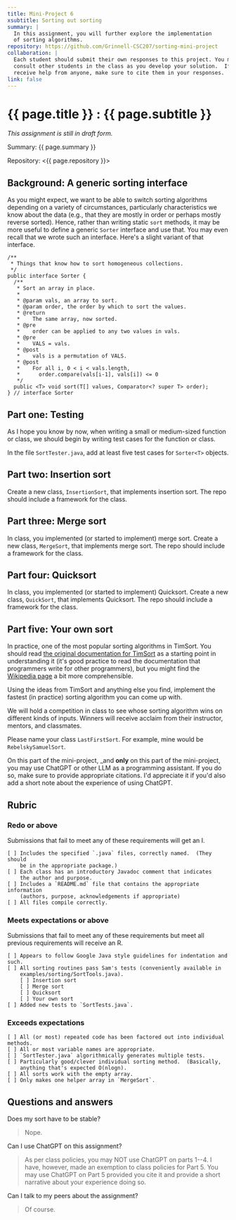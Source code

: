 ```yaml
---
title: Mini-Project 6
xsubtitle: Sorting out sorting
summary: |
  In this assignment, you will further explore the implementation 
  of sorting algorithms.
repository: https://github.com/Grinnell-CSC207/sorting-mini-project
collaboration: |
  Each student should submit their own responses to this project. You may
  consult other students in the class as you develop your solution.  If you
  receive help from anyone, make sure to cite them in your responses. 
link: false
---
```

# {{ page.title }} : {{ page.subtitle }}

_This assignment is still in draft form._

Summary: {{ page.summary }}

Repository: <{{ page.repository }}>

## Background: A generic sorting interface

As you might expect, we want to be able to switch sorting algorithms depending on a variety of circumstances, particularly characteristics we know about the data (e.g., that they are mostly in order or perhaps mostly reverse sorted).  Hence, rather than writing static `sort` methods, it may be more useful to define a generic `Sorter` interface and use that.  You may even recall that we wrote such an interface.  Here's a slight variant of that interface.

```
/**
 * Things that know how to sort homogeneous collections.
 */
public interface Sorter {
  /**
   * Sort an array in place.
   *
   * @param vals, an array to sort.
   * @param order, the order by which to sort the values.
   * @return
   *    The same array, now sorted.
   * @pre
   *    order can be applied to any two values in vals.
   * @pre
   *    VALS = vals.
   * @post
   *    vals is a permutation of VALS.
   * @post
   *    For all i, 0 < i < vals.length,
   *      order.compare(vals[i-1], vals[i]) <= 0
   */
  public <T> void sort(T[] values, Comparator<? super T> order);
} // interface Sorter
```

## Part one: Testing

As I hope you know by now, when writing a small or medium-sized function or class, we should begin by writing test cases for the function or class.

In the file `SortTester.java`, add at least five test cases for `Sorter<T>` objects.

## Part two: Insertion sort

Create a new class, `InsertionSort`, that implements insertion sort.  The repo should include a framework for the class.

## Part three: Merge sort

In class, you implemented (or started to implement) merge sort.  Create a new class, `MergeSort`, that implements merge sort.  The repo should include a framework for the class.

## Part four: Quicksort

In class, you implemented (or started to implement) Quicksort.  Create a new class, `QuickSort`, that implements Quicksort.  The repo should include a framework for the class.

## Part five: Your own sort

In practice, one of the most popular sorting algorithms in TimSort.  You should read [the original documentation for TimSort](https://github.com/python/cpython/blob/main/Objects/listsort.txt) as a starting point in understanding it (it's good practice to read the documentation that programmers write for other programmers), but you might find the [Wikipedia page](https://en.wikipedia.org/wiki/Timsort) a bit more comprehensible.

Using the ideas from TimSort and anything else you find, implement the fastest (in practice) sorting algorithm you can come up with.

We will hold a competition in class to see whose sorting algorithm wins on different kinds of inputs.  Winners will receive acclaim from their instructor, mentors, and classmates.

Please name your class `LastFirstSort`.  For example, mine would be `RebelskySamuelSort`.

On this part of the mini-project, _and **only** on this part of the mini-project, you may use ChatGPT or other LLM as a programming assistant.  If you do so, make sure to provide appropriate citations.  I'd appreciate it if you'd also add a short note about the experience of using ChatGPT.

## Rubric

### Redo or above

Submissions that fail to meet any of these requirements will get an I.

```
[ ] Includes the specified `.java` files, correctly named.  (They should
    be in the appropriate package.)
[ ] Each class has an introductory Javadoc comment that indicates
    the author and purpose. 
[ ] Includes a `README.md` file that contains the appropriate information 
    (authors, purpose, acknowledgements if appropriate)
[ ] All files compile correctly.
```

### Meets expectations or above

Submissions that fail to meet any of these requirements but meet all
previous requirements will receive an R.

```
[ ] Appears to follow Google Java style guidelines for indentation and such.
[ ] All sorting routines pass Sam's tests (conveniently available in
    examples/sorting/SortTools.java).
    [ ] Insertion sort
    [ ] Merge sort
    [ ] Quicksort
    [ ] Your own sort
[ ] Added new tests to `SortTests.java`.
```

### Exceeds expectations

```
[ ] All (or most) repeated code has been factored out into individual methods.
[ ] All or most variable names are appropriate.
[ ] `SortTester.java` algorithmically generates multiple tests.
[ ] Particularly good/clever individual sorting method.  (Basically,
    anything that's expected O(nlogn).
[ ] All sorts work with the empty array.
[ ] Only makes one helper array in `MergeSort`.
```

## Questions and answers

Does my sort have to be stable?

> Nope.

Can I use ChatGPT on this assignment?

> As per class policies, you may NOT use ChatGPT on parts 1--4.  I have,
  however, made an exemption to class policies for Part 5.  You may
  use ChatGPT on Part 5 provided you cite it and provide a short 
  narrative about your experience doing so.

Can I talk to my peers about the assignment?

> Of course.
